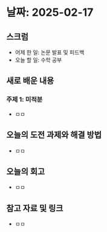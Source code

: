 # 날짜: 2025-02-17

## 스크럼
- 어제 한 일: 논문 발표 및 피드백
- 오늘 할 일: 수학 공부

## 새로 배운 내용
### 주제 1: 미적분
- ㅁㅁ

## 오늘의 도전 과제와 해결 방법
- ㅁㅁ

## 오늘의 회고
- ㅁㅁ

## 참고 자료 및 링크
- ㅁㅁ
